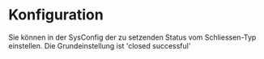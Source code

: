 # Konfiguration

Sie können in der SysConfig der zu setzenden Status vom Schliessen-Typ einstellen. Die Grundeinstellung ist 'closed successful'
